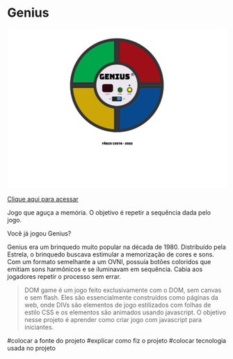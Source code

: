 # Genius

![preview_image.png](./github/preview_image.png)

[Clique aqui para acessar](https://fabiocosta123.github.io/jogo-genius/)

Jogo que aguça a memória. O objetivo é repetir a sequência dada pelo jogo.

Você já jogou Genius?

Genius era um brinquedo muito popular na década de 1980. Distribuído pela Estrela, o brinquedo buscava estimular a memorização de cores e sons. Com um formato semelhante a um OVNI, possuía botões coloridos que emitiam sons harmônicos e se iluminavam em sequência. Cabia aos jogadores repetir o processo sem errar.

> DOM game é um jogo feito exclusivamente com o DOM, sem canvas e sem flash. Eles são essencialmente construídos como páginas da web, onde DIVs são elementos de jogo estilizados com folhas de estilo CSS e os elementos são animados usando javascript. O objetivo nesse projeto é aprender como criar jogo com javascript para iniciantes.

#colocar a fonte do projeto
#explicar como fiz o projeto
#colocar tecnologia usada no projeto
